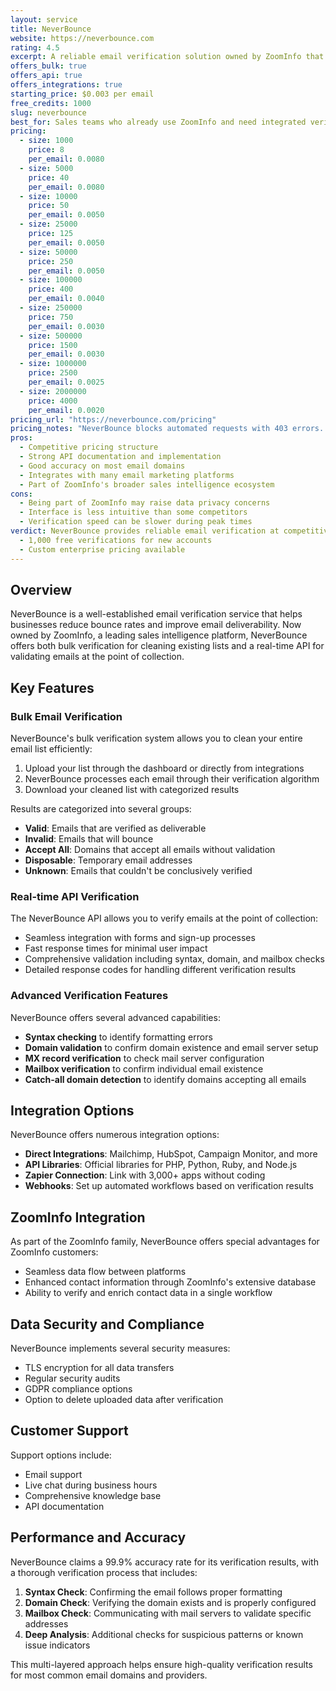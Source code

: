 ```yaml
---
layout: service
title: NeverBounce
website: https://neverbounce.com
rating: 4.5
excerpt: A reliable email verification solution owned by ZoomInfo that offers effective bulk verification and API services for real-time validation.
offers_bulk: true
offers_api: true
offers_integrations: true
starting_price: $0.003 per email
free_credits: 1000
slug: neverbounce
best_for: Sales teams who already use ZoomInfo and need integrated verification
pricing:
  - size: 1000
    price: 8
    per_email: 0.0080
  - size: 5000
    price: 40
    per_email: 0.0080
  - size: 10000
    price: 50
    per_email: 0.0050
  - size: 25000
    price: 125
    per_email: 0.0050
  - size: 50000
    price: 250
    per_email: 0.0050
  - size: 100000
    price: 400
    per_email: 0.0040
  - size: 250000
    price: 750
    per_email: 0.0030
  - size: 500000
    price: 1500
    per_email: 0.0030
  - size: 1000000
    price: 2500
    per_email: 0.0025
  - size: 2000000
    price: 4000
    per_email: 0.0020
pricing_url: "https://neverbounce.com/pricing"
pricing_notes: "NeverBounce blocks automated requests with 403 errors. Pricing requires manual verification. Known for competitive rates starting around $0.003/email with volume discounts. 1,000 free credits for new accounts."
pros:
  - Competitive pricing structure
  - Strong API documentation and implementation
  - Good accuracy on most email domains
  - Integrates with many email marketing platforms
  - Part of ZoomInfo's broader sales intelligence ecosystem
cons:
  - Being part of ZoomInfo may raise data privacy concerns
  - Interface is less intuitive than some competitors
  - Verification speed can be slower during peak times
verdict: NeverBounce provides reliable email verification at competitive prices with good accuracy. Their ZoomInfo ownership provides advantages for sales teams already in that ecosystem, but might raise data usage concerns for some users. The service handles both bulk verification and real-time API validation effectively, making it a solid choice for most email verification needs.
  - 1,000 free verifications for new accounts
  - Custom enterprise pricing available
---
```


## Overview

NeverBounce is a well-established email verification service that helps businesses reduce bounce rates and improve email deliverability. Now owned by ZoomInfo, a leading sales intelligence platform, NeverBounce offers both bulk verification for cleaning existing lists and a real-time API for validating emails at the point of collection.

## Key Features

### Bulk Email Verification

NeverBounce's bulk verification system allows you to clean your entire email list efficiently:

1. Upload your list through the dashboard or directly from integrations
2. NeverBounce processes each email through their verification algorithm
3. Download your cleaned list with categorized results

Results are categorized into several groups:

- **Valid**: Emails that are verified as deliverable
- **Invalid**: Emails that will bounce
- **Accept All**: Domains that accept all emails without validation
- **Disposable**: Temporary email addresses
- **Unknown**: Emails that couldn't be conclusively verified

### Real-time API Verification

The NeverBounce API allows you to verify emails at the point of collection:

- Seamless integration with forms and sign-up processes
- Fast response times for minimal user impact
- Comprehensive validation including syntax, domain, and mailbox checks
- Detailed response codes for handling different verification results

### Advanced Verification Features

NeverBounce offers several advanced capabilities:

- **Syntax checking** to identify formatting errors
- **Domain validation** to confirm domain existence and email server setup
- **MX record verification** to check mail server configuration
- **Mailbox verification** to confirm individual email existence
- **Catch-all domain detection** to identify domains accepting all emails

## Integration Options

NeverBounce offers numerous integration options:

- **Direct Integrations**: Mailchimp, HubSpot, Campaign Monitor, and more
- **API Libraries**: Official libraries for PHP, Python, Ruby, and Node.js
- **Zapier Connection**: Link with 3,000+ apps without coding
- **Webhooks**: Set up automated workflows based on verification results

## ZoomInfo Integration

As part of the ZoomInfo family, NeverBounce offers special advantages for ZoomInfo customers:

- Seamless data flow between platforms
- Enhanced contact information through ZoomInfo's extensive database
- Ability to verify and enrich contact data in a single workflow

## Data Security and Compliance

NeverBounce implements several security measures:

- TLS encryption for all data transfers
- Regular security audits
- GDPR compliance options
- Option to delete uploaded data after verification

## Customer Support

Support options include:

- Email support
- Live chat during business hours
- Comprehensive knowledge base
- API documentation

## Performance and Accuracy

NeverBounce claims a 99.9% accuracy rate for its verification results, with a thorough verification process that includes:

1. **Syntax Check**: Confirming the email follows proper formatting
2. **Domain Check**: Verifying the domain exists and is properly configured
3. **Mailbox Check**: Communicating with mail servers to validate specific addresses
4. **Deep Analysis**: Additional checks for suspicious patterns or known issue indicators

This multi-layered approach helps ensure high-quality verification results for most common email domains and providers.